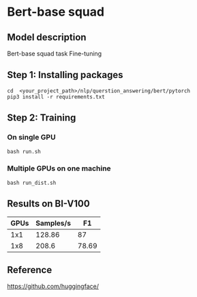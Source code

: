 # Bert-base squad 

## Model description

Bert-base squad task Fine-tuning

## Step 1: Installing packages

``` shell
cd  <your_project_path>/nlp/querstion_answering/bert/pytorch
pip3 install -r requirements.txt
```

## Step 2: Training

### On single GPU

``` shell
bash run.sh
```

### Multiple GPUs on one machine

```shell
bash run_dist.sh
```
## Results on BI-V100

| GPUs | Samples/s | F1     |
|------|-----------|--------|
| 1x1  | 128.86    | 87     |
| 1x8  | 208.6     | 78.69  |

## Reference
https://github.com/huggingface/
